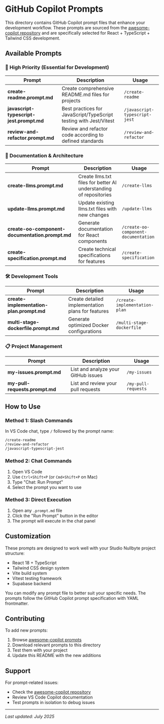# GitHub Copilot Prompts

This directory contains GitHub Copilot prompt files that enhance your development workflow. These prompts are sourced from the [awesome-copilot repository](https://github.com/github/awesome-copilot) and are specifically selected for React + TypeScript + Tailwind CSS development.

## Available Prompts

### 🚀 High Priority (Essential for Development)

| Prompt | Description | Usage |
|--------|-------------|-------|
| **create-readme.prompt.md** | Create comprehensive README.md files for projects | `/create-readme` |
| **javascript-typescript-jest.prompt.md** | Best practices for JavaScript/TypeScript testing with Jest/Vitest | `/javascript-typescript-jest` |
| **review-and-refactor.prompt.md** | Review and refactor code according to defined standards | `/review-and-refactor` |

### 📝 Documentation & Architecture

| Prompt | Description | Usage |
|--------|-------------|-------|
| **create-llms.prompt.md** | Create llms.txt files for better AI understanding of repositories | `/create-llms` |
| **update-llms.prompt.md** | Update existing llms.txt files with new changes | `/update-llms` |
| **create-oo-component-documentation.prompt.md** | Generate documentation for React components | `/create-oo-component-documentation` |
| **create-specification.prompt.md** | Create technical specifications for features | `/create-specification` |

### 🛠️ Development Tools

| Prompt | Description | Usage |
|--------|-------------|-------|
| **create-implementation-plan.prompt.md** | Create detailed implementation plans for features | `/create-implementation-plan` |
| **multi-stage-dockerfile.prompt.md** | Generate optimized Docker configurations | `/multi-stage-dockerfile` |

### 📋 Project Management

| Prompt | Description | Usage |
|--------|-------------|-------|
| **my-issues.prompt.md** | List and analyze your GitHub issues | `/my-issues` |
| **my-pull-requests.prompt.md** | List and review your pull requests | `/my-pull-requests` |

## How to Use

### Method 1: Slash Commands
In VS Code chat, type `/` followed by the prompt name:
```
/create-readme
/review-and-refactor
/javascript-typescript-jest
```

### Method 2: Chat Commands
1. Open VS Code
2. Use `Ctrl+Shift+P` (or `Cmd+Shift+P` on Mac)
3. Type "Chat: Run Prompt"
4. Select the prompt you want to use

### Method 3: Direct Execution
1. Open any `.prompt.md` file
2. Click the "Run Prompt" button in the editor
3. The prompt will execute in the chat panel

## Customization

These prompts are designed to work well with your Studio Nullbyte project structure:
- React 18 + TypeScript
- Tailwind CSS design system
- Vite build system
- Vitest testing framework
- Supabase backend

You can modify any prompt file to better suit your specific needs. The prompts follow the GitHub Copilot prompt specification with YAML frontmatter.

## Contributing

To add new prompts:
1. Browse [awesome-copilot prompts](https://github.com/github/awesome-copilot/tree/main/prompts)
2. Download relevant prompts to this directory
3. Test them with your project
4. Update this README with the new additions

## Support

For prompt-related issues:
- Check the [awesome-copilot repository](https://github.com/github/awesome-copilot)
- Review VS Code Copilot documentation
- Test prompts in isolation to debug issues

---

*Last updated: July 2025*

